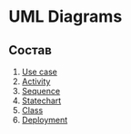 # UML Diagrams
## Состав

1. [Use case](https://github.com/LiL-Dicky/TaskMaster/tree/master/Диаграммы/Use%20case)
2. [Activity](https://github.com/LiL-Dicky/TaskMaster/tree/master/Диаграммы/Activity)
3. [Sequence](https://github.com/LiL-Dicky/TaskMaster/tree/master/Диаграммы/Sequence)
4. [Statechart]()
5. [Class]()
6. [Deployment]()
